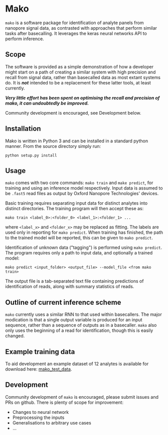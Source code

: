Mako
====

`mako` is a software package for identification of analyte panels from 
nanopore signal data, as contrasted with approaches that perform similar
tasks after basecalling. It leverages the keras neural networks API to
perform inference.


Scope
-----

The software is provided as a simple demonstration of how a developer might
start on a path of creating a similar system with high precision and recall
from signal data, rather than basecalled data as most extant systems do. It is
***not*** intended to be a replacement for these latter tools, at least
currently.

***Very little effort has been spent on optimising the recall and
precision of mako, it can undoubtedly be improved.***

Community development is encouraged, see Development below.


Installation
------------

Mako is written in Python 3 and can be installed in a standard python manner.
From the source directory simply run:

    python setup.py install


Usage
-----

`mako` comes with two core commands: `mako train` and `make predict`, for
training and using an inference model respectively. Input data is assumed
to be `.fast5` read files as output by Oxford Nanopore Technologies'
devices.

Basic training requires separating input data for distinct analytes into
distinct directories. The training program will then accept these as:

    mako train <label_0>:<folder_0> <label_1>:<folder_1> ...

where `<label_x>` and `<folder_x>` may be replaced as fitting. The labels are
used only in reporting for `mako predict`. When training has finished, the path
to the trained model will be reported, this can be given to `mako predict`.

Identification of unknown data ("tagging") is performed using `mako predict`. The
program requires only a path to input data, and optionally a trained model:

    mako predict <input_folder> <output_file> --model_file <from mako train>

The output file is a tab-separated text file containing predictions of
identification of reads, along with summary statistics of reads.


Outline of current inference scheme
-----------------------------------

`mako` currently uses a similar RNN to that used within basecallers. The major
modication is that a single output variable is produced for an input sequence,
rather than a sequence of outputs as in a basecaller. `mako` also only uses the
beginning of a read for identification, though this is easily changed.


Example training data
---------------------

To aid development an example dataset of 12 analytes is available for download
here:
[mako_test_data](https://s3-eu-west-1.amazonaws.com/ont-research/mako_test_data.tar.gz).



Development
-----------

Community development of `mako` is encouraged, please submit issues and PRs on
github. There is plenty of scope for improvement:

* Changes to neural network
* Preprocessing the inputs
* Generalisations to arbitrary use cases
* ...


